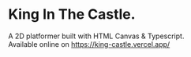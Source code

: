 # King In The Castle.

A 2D platformer built with HTML Canvas & Typescript.  
Available online on https://king-castle.vercel.app/